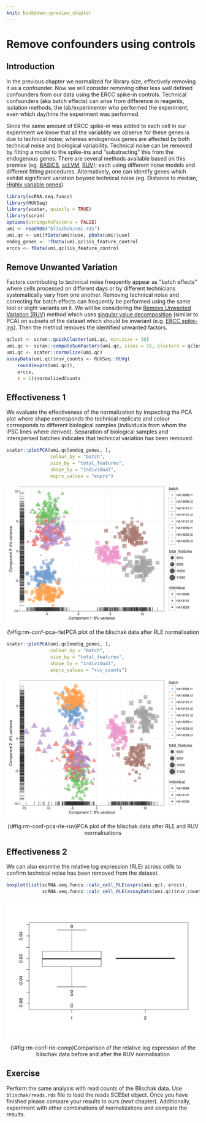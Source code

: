 ```yaml
---
knit: bookdown::preview_chapter
---
```


# Remove confounders using controls

## Introduction

In the previous chapter we normalized for library size, effectively removing it as a confounder. Now we will consider removing other less well defined confounders from our data using the ERCC spike-in controls. Technical confounders (aka batch effects) can arise from difference in reagents, isolation methods, the lab/experimenter who performed the experiment, even which day/time the experiment was performed. 

Since the same amount of ERCC spike-in was added to each cell in our experiment we know that all the variablity we observe for these genes is due to technical noise; whereas endogenous genes are affected by both technical noise and biological variability. Technical noise can be removed by fitting a model to the spike-ins and "substracting" this from the endogenous genes. There are several methods available based on this premise (eg. [BASiCS](https://github.com/catavallejos/BASiCS), [scLVM](https://github.com/PMBio/scLVM), [RUV](http://bioconductor.org/packages/release/bioc/html/RUVSeq.html)); each using different noise models and different fitting procedures. Alternatively, one can identify genes which exhibit significant variation beyond technical noise (eg. Distance to median, [Highly variable genes](http://www.nature.com/nmeth/journal/v10/n11/full/nmeth.2645.html))




```r
library(scRNA.seq.funcs)
library(RUVSeq)
library(scater, quietly = TRUE)
library(scran)
options(stringsAsFactors = FALSE)
umi <- readRDS("blischak/umi.rds")
umi.qc <- umi[fData(umi)$use, pData(umi)$use]
endog_genes <- !fData(umi.qc)$is_feature_control
erccs <- fData(umi.qc)$is_feature_control
```

## Remove Unwanted Variation

Factors contributing to technical noise frequently appear as "batch
effects" where cells processed on different days or by different
technicians systematically vary from one another. Removing technical
noise and correcting for batch effects can frequently be performed
using the same tool or slight variants on it. We will be considering
the [Remove Unwanted Variation (RUV)](http://bioconductor.org/packages/release/bioc/html/RUVSeq.html)
method which uses [singular value decomposition](https://en.wikipedia.org/wiki/Singular_value_decomposition)
(similar to PCA) on subsets of the dataset which should be invariant
(e.g. [ERCC spike-ins](https://www.thermofisher.com/order/catalog/product/4456740)). Then the method removes the identified unwanted factors.


```r
qclust <- scran::quickCluster(umi.qc, min.size = 30)
umi.qc <- scran::computeSumFactors(umi.qc, sizes = 15, clusters = qclust)
umi.qc <- scater::normalize(umi.qc)
assayData(umi.qc)$ruv_counts <- RUVSeq::RUVg(
    round(exprs(umi.qc)),
    erccs,
    k = 1)$normalizedCounts
```

## Effectiveness 1

We evaluate the effectiveness of the normalization by inspecting the
PCA plot where shape corresponds the technical replicate and colour
corresponds to different biological samples (individuals from whom the
iPSC lines where derived). Separation of biological samples and
interspersed batches indicates that technical variation has been
removed. 


```r
scater::plotPCA(umi.qc[endog_genes, ],
                colour_by = "batch",
                size_by = "total_features",
                shape_by = "individual",
                exprs_values = "exprs")
```

<div class="figure" style="text-align: center">
<img src="13-remove-conf_files/figure-html/rm-conf-pca-rle-1.png" alt="(\#fig:rm-conf-pca-rle)PCA plot of the blischak data after RLE normalisation" width="672" />
<p class="caption">(\#fig:rm-conf-pca-rle)PCA plot of the blischak data after RLE normalisation</p>
</div>


```r
scater::plotPCA(umi.qc[endog_genes, ],
                colour_by = "batch",
                size_by = "total_features",
                shape_by = "individual",
                exprs_values = "ruv_counts")
```

<div class="figure" style="text-align: center">
<img src="13-remove-conf_files/figure-html/rm-conf-pca-rle-ruv-1.png" alt="(\#fig:rm-conf-pca-rle-ruv)PCA plot of the blischak data after RLE and RUV normalisations" width="672" />
<p class="caption">(\#fig:rm-conf-pca-rle-ruv)PCA plot of the blischak data after RLE and RUV normalisations</p>
</div>

## Effectiveness 2

We can also examine the relative log expression (RLE) across cells to
confirm technical noise has been removed from the dataset.


```r
boxplot(list(scRNA.seq.funcs::calc_cell_RLE(exprs(umi.qc), erccs),
             scRNA.seq.funcs::calc_cell_RLE(assayData(umi.qc)$ruv_counts, erccs)))
```

<div class="figure" style="text-align: center">
<img src="13-remove-conf_files/figure-html/rm-conf-rle-comp-1.png" alt="(\#fig:rm-conf-rle-comp)Comparison of the relative log expression of the blischak data before and after the RUV normalisation" width="672" />
<p class="caption">(\#fig:rm-conf-rle-comp)Comparison of the relative log expression of the blischak data before and after the RUV normalisation</p>
</div>

## Exercise

Perform the same analysis with read counts of the Blischak data. Use `blischak/reads.rds` file to load the reads SCESet object. Once you have finished please compare your results to ours (next chapter). Additionally, experiment with other combinations of normalizations and compare the results.
